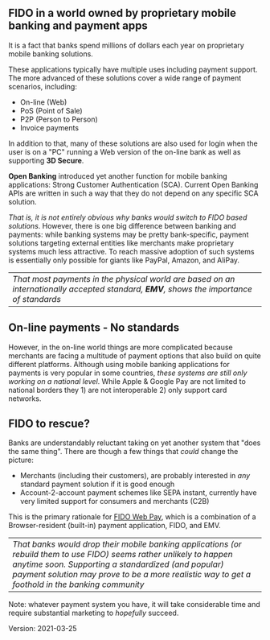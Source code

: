 ## FIDO in a world owned by proprietary mobile banking and payment apps
It is a fact that banks spend millions of dollars each year on proprietary
mobile banking solutions.

These applications typically have multiple uses including payment support.
The more advanced of these solutions cover a wide range of payment scenarios,
including:
- On-line (Web)
- PoS (Point of Sale)
- P2P (Person to Person)
- Invoice payments

In addition to that, many of these solutions are also used for login
when the user is on a "PC" running a Web version of the on-line bank
as well as supporting **3D Secure**.  

**Open Banking** introduced yet another function for mobile banking applications:
Strong Customer Authentication (SCA).
Current Open Banking APIs are written in such a way that they do not depend
on any specific SCA solution.

_That is, it is not entirely obvious why banks would switch to FIDO
based solutions_. However, there is one big difference between
banking and payments: while banking systems may be pretty bank-specific,
payment solutions targeting external entities like merchants make
proprietary systems much less attractive.  To reach massive adoption
of such systems is essentially only possible for giants like PayPal, Amazon, and AliPay.

<table><tr><td><i>That most payments in the physical world
  are based on an internationally accepted standard, <b>EMV</b>, shows the
  importance of standards</i></td></tr></table>

## On-line payments - No standards
However, in the on-line world things are more complicated because
merchants are facing a multitude of payment options that also build
on quite different platforms.  Although using mobile banking applications
for payments is very popular in some countries, _these systems are still only working on
a national level_.  While Apple & Google Pay are not limited to national
borders they 1) are not interoperable 2) only support card networks.
## FIDO to rescue?
Banks are understandably reluctant taking on yet another system that "does the same thing".
There are though a few things that _could_ change the picture:
- Merchants (including their customers), are probably interested in _any_
standard payment solution if it is good enough
- Account-2-account payment schemes like SEPA instant, currently have
very limited support for consumers and merchants (C2B) 

This is the primary rationale for [FIDO Web Pay](https://fido-web-pay.github.io/),
which is a combination of a Browser-resident (built-in) payment application, FIDO, and EMV.

<table><tr><td><i>That banks would drop their mobile banking applications (or
  rebuild them to use FIDO) seems
 rather unlikely to happen anytime soon.
Supporting a standardized (and popular) payment solution may prove to be a more
realistic way to get a foothold in the banking community</i></td></tr></table>

Note: whatever payment system you have, it will take considerable time and require 
substantial marketing to _hopefully_ succeed.

Version: 2021-03-25
